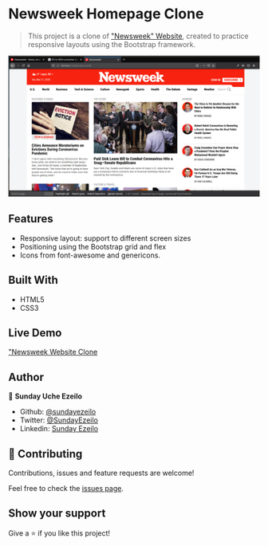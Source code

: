 # Newsweek Homepage Clone

> This project is a clone of ["Newsweek" Website](http://newsweek.com/), created to practice responsive layouts using the Bootstrap framework.

![screenshot](project-screenshots/screenshot.png)

## Features

- Responsive layout: support to different screen sizes
- Positioning using the Bootstrap grid and flex
- Icons from font-awesome and genericons.

## Built With

- HTML5
- CSS3

## Live Demo

["Newsweek Website Clone](https://raw.githack.com/ezeilo-su/newsweek-clone/dev/index.html)

## Author

👤 **Sunday Uche Ezeilo**

- Github: [@sundayezeilo](https://github.com/ezeilo-su)
- Twitter: [@SundayEzeilo](https://twitter.com/SundayEzeilo)
- Linkedin: [Sunday Ezeilo](https://www.linkedin.com/in/sunday-ezeilo-a6a67664/)

## 🤝 Contributing

Contributions, issues and feature requests are welcome!

Feel free to check the [issues page](issues/).

## Show your support

Give a ⭐️ if you like this project!
